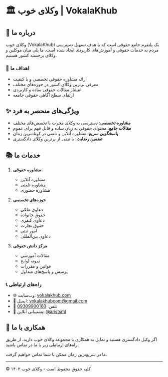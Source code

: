 # 🏛️ وکلای خوب | VokalaKhub

## 📜 درباره ما
وکلای خوب (VokalaKhub) یک پلتفرم جامع حقوقی است که با هدف تسهیل دسترسی مردم به خدمات حقوقی و آموزش‌های کاربردی ایجاد شده است. ما پلی میان موکلین و وکلای برجسته کشور هستیم.

### 🎯 اهداف ما
- ارائه مشاوره حقوقی تخصصی و با کیفیت
- معرفی برترین وکلای کشور در حوزه‌های مختلف
- انتشار مقالات حقوقی ساده و کاربردی
- ارتقای سطح آگاهی حقوقی جامعه

## ✨ ویژگی‌های منحصر به فرد
- **مشاوره تخصصی**: دسترسی به وکلای مجرب با تخصص‌های مختلف
- **مقالات جامع**: محتوای حقوقی به زبان ساده و قابل فهم برای عموم
- **پاسخگویی سریع**: مشاوره آنلاین و تلفنی در کوتاه‌ترین زمان
- **تضمین رضایت**: با تیمی از برترین وکلای دادگستری

## 📚 خدمات ما
1. **مشاوره حقوقی**
   - مشاوره آنلاین
   - مشاوره تلفنی
   - مشاوره حضوری

2. **حوزه‌های تخصصی**
   - دعاوی ملکی
   - حقوق خانواده
   - دعاوی کیفری
   - حقوق تجارت
   - امور ثبتی
   - دعاوی بین‌المللی

3. **مرکز دانش حقوقی**
   - مقالات آموزشی
   - نمونه لوایح
   - قوانین و مقررات
   - پرسش و پاسخ‌های متداول

### 📞 راه‌های ارتباطی
- 🌐 وب‌سایت: [vokalakhub.com](https://vokalakhub.com)
- 📧 ایمیل: [vokalakhubcom@gmail.com](mailto:vokalakhubcom@gmail.com)
- 📱 تلفن: [09309900160](tel:09309900160)
- 💬 پشتیبانی آنلاین: [@aristsml](https://t.me/aristsml)

## 🤝 همکاری با ما
اگر وکیل دادگستری هستید و تمایل به همکاری با مجموعه وکلای خوب دارید، از طریق راه‌های ارتباطی زیر با ما در تماس باشید:

ما در سریع‌ترین زمان ممکن با شما تماس خواهیم گرفت.


---
© کلیه حقوق محفوظ است - وکلای خوب ۱۴۰۲
